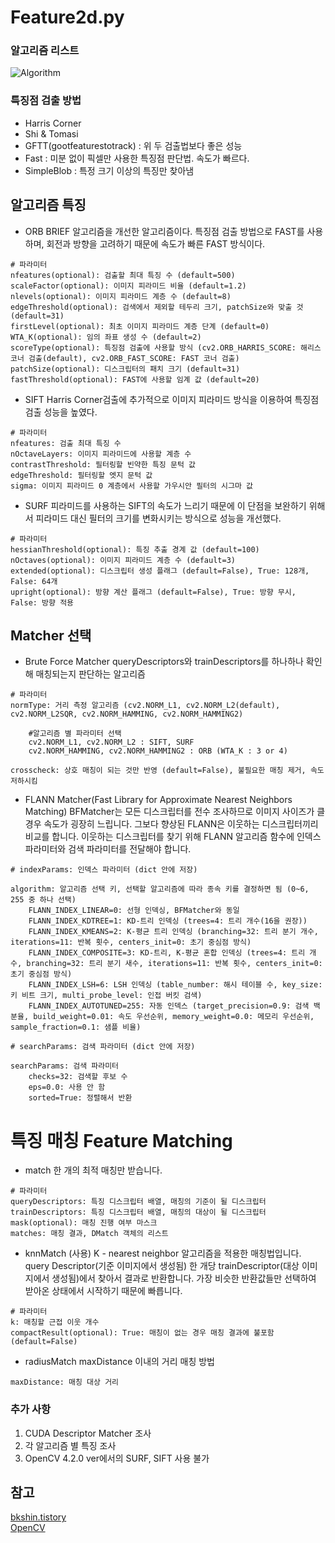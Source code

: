 # Feature2d.py 
### 알고리즘 리스트 
![Algorithm](https://docs.opencv.org/3.4/d0/d13/classcv_1_1Feature2D.png)   

### 특징점 검출 방법
* Harris Corner 
* Shi & Tomasi
* GFTT(gootfeaturestotrack) : 위 두 검출법보다 좋은 성능
* Fast : 미분 없이 픽셀만 사용한 특징점 판단법. 속도가 빠르다.
* SimpleBlob : 특정 크기 이상의 특징만 찾아냄

## 알고리즘 특징
* ORB
BRIEF 알고리즘을 개선한 알고리즘이다. 특징점 검출 방법으로 FAST를 사용하며, 회전과 방향을 고려하기 때문에 속도가 빠른 FAST 방식이다.

```
# 파라미터
nfeatures(optional): 검출할 최대 특징 수 (default=500)
scaleFactor(optional): 이미지 피라미드 비율 (default=1.2)
nlevels(optional): 이미지 피라미드 계층 수 (default=8)
edgeThreshold(optional): 검색에서 제외할 테두리 크기, patchSize와 맞출 것 (default=31)
firstLevel(optional): 최초 이미지 피라미드 계층 단계 (default=0)
WTA_K(optional): 임의 좌표 생성 수 (default=2)
scoreType(optional): 특징점 검출에 사용할 방식 (cv2.ORB_HARRIS_SCORE: 해리스 코너 검출(default), cv2.ORB_FAST_SCORE: FAST 코너 검출)
patchSize(optional): 디스크립터의 패치 크기 (default=31)
fastThreshold(optional): FAST에 사용할 임계 값 (default=20)
```
   
* SIFT
Harris Corner검출에 추가적으로 이미지 피라미드 방식을 이용하여 특징점 검출 성능을 높였다.
```
# 파라미터
nfeatures: 검출 최대 특징 수
nOctaveLayers: 이미지 피라미드에 사용할 계층 수
contrastThreshold: 필터링할 빈약한 특징 문턱 값
edgeThreshold: 필터링할 엣지 문턱 값
sigma: 이미지 피라미드 0 계층에서 사용할 가우시안 필터의 시그마 값
```
   
* SURF
피라미드를 사용하는 SIFT의 속도가 느리기 때문에 이 단점을 보완하기 위해서 피라미드 대신 필터의 크기를 변화시키는 방식으로 성능을 개선했다.

```
# 파라미터
hessianThreshold(optional): 특징 추출 경계 값 (default=100)
nOctaves(optional): 이미지 피라미드 계층 수 (default=3)
extended(optional): 디스크립터 생성 플래그 (default=False), True: 128개, False: 64개
upright(optional): 방향 계산 플래그 (default=False), True: 방향 무시, False: 방향 적용

```

## Matcher 선택
* Brute Force Matcher
queryDescriptors와 trainDescriptors를 하나하나 확인해 매칭되는지 판단하는 알고리즘
```
# 파라미터
normType: 거리 측정 알고리즘 (cv2.NORM_L1, cv2.NORM_L2(default), cv2.NORM_L2SQR, cv2.NORM_HAMMING, cv2.NORM_HAMMING2)

    #알고리즘 별 파라미터 선택
    cv2.NORM_L1, cv2.NORM_L2 : SIFT, SURF 
    cv2.NORM_HAMMING, cv2.NORM_HAMMING2 : ORB (WTA_K : 3 or 4)

crosscheck: 상호 매칭이 되는 것만 반영 (default=False), 불필요한 매칭 제거, 속도 저하시킴
```

* FLANN Matcher(Fast Library for Approximate Nearest Neighbors Matching)
BFMatcher는 모든 디스크립터를 전수 조사하므로 이미지 사이즈가 클 경우 속도가 굉장히 느립니다. 그보다 향상된 FLANN은 이웃하는 디스크립터끼리 비교를 합니다. 이웃하는 디스크립터를 찾기 위해 FLANN 알고리즘 함수에 인덱스 파라미터와 검색 파라미터를 전달해야 합니다.

```
# indexParams: 인덱스 파라미터 (dict 안에 저장)

algorithm: 알고리즘 선택 키, 선택할 알고리즘에 따라 종속 키를 결정하면 됨 (0~6, 255 중 하나 선택)
    FLANN_INDEX_LINEAR=0: 선형 인덱싱, BFMatcher와 동일
    FLANN_INDEX_KDTREE=1: KD-트리 인덱싱 (trees=4: 트리 개수(16을 권장))
    FLANN_INDEX_KMEANS=2: K-평균 트리 인덱싱 (branching=32: 트리 분기 개수, iterations=11: 반복 횟수, centers_init=0: 초기 중심점 방식)
    FLANN_INDEX_COMPOSITE=3: KD-트리, K-평균 혼합 인덱싱 (trees=4: 트리 개수, branching=32: 트리 분기 새수, iterations=11: 반복 횟수, centers_init=0: 초기 중심점 방식)
    FLANN_INDEX_LSH=6: LSH 인덱싱 (table_number: 해시 테이블 수, key_size: 키 비트 크기, multi_probe_level: 인접 버킷 검색)
    FLANN_INDEX_AUTOTUNED=255: 자동 인덱스 (target_precision=0.9: 검색 백분율, build_weight=0.01: 속도 우선순위, memory_weight=0.0: 메모리 우선순위, sample_fraction=0.1: 샘플 비율)

# searchParams: 검색 파라미터 (dict 안에 저장)

searchParams: 검색 파라미터
    checks=32: 검색할 후보 수
    eps=0.0: 사용 안 함
    sorted=True: 정렬해서 반환
```

# 특징 매칭 Feature Matching 
* match
한 개의 최적 매칭만 받습니다.
```
# 파라미터
queryDescriptors: 특징 디스크립터 배열, 매칭의 기준이 될 디스크립터
trainDescriptors: 특징 디스크립터 배열, 매칭의 대상이 될 디스크립터
mask(optional): 매칭 진행 여부 마스크
matches: 매칭 결과, DMatch 객체의 리스트
```

* knnMatch (사용)
K - nearest neighbor 알고리즘을 적용한 매칭법입니다. query Descriptor(기준 이미지에서 생성됨) 한 개당 trainDescriptor(대상 이미지에서 생성됨)에서 찾아서 결과로 반환합니다. 가장 비슷한 반환값들만 선택하여 받아온 상태에서 시작하기 때문에 빠릅니다. 
```
# 파라미터
k: 매칭할 근접 이웃 개수
compactResult(optional): True: 매칭이 없는 경우 매칭 결과에 불포함 (default=False)
```

* radiusMatch
maxDistance 이내의 거리 매칭 방법
```
maxDistance: 매칭 대상 거리
```

### 추가 사항
1. CUDA Descriptor Matcher 조사
2. 각 알고리즘 별 특징 조사
3. OpenCV 4.2.0 ver에서의 SURF, SIFT 사용 불가

## 참고
[bkshin.tistory](https://bkshin.tistory.com/entry/OpenCV-27-%ED%8A%B9%EC%A7%95-%EB%94%94%EC%8A%A4%ED%81%AC%EB%A6%BD%ED%84%B0-%EA%B2%80%EC%B6%9C%EA%B8%B0-SIFT-SURF-ORB?category=1148027)   
[OpenCV](https://docs.opencv.org/3.4/d7/d66/tutorial_feature_detection.html)   
